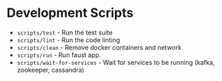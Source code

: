 # Development Scripts

* `scripts/test` - Run the test suite
* `scripts/lint` - Run the code linting
* `scripts/clean` - Remove docker containers and network
* `scripts/run` - Run faust app.
* `scripts/wait-for-services` - Wait for services to be running (kafka, zookeeper, cassandra)
